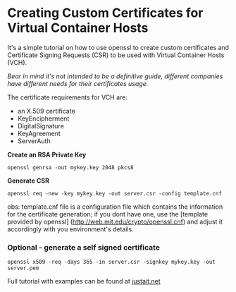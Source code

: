 # Creating Custom Certificates for Virtual Container Hosts

It's a simple tutorial on how to use openssl to create custom certificates and Certificate Signing Requests (CSR) to be used with Virtual Container Hosts (VCH).

_Bear in mind it's not intended to be a definitive guide, different companies have different needs for their certificates usage._

The certificate requirements for VCH are: 
* an X.509 certificate
* KeyEncipherment 
* DigitalSignature 
* KeyAgreement 
* ServerAuth
    
**Create an RSA Private Key**

`openssl genrsa -out mykey.key 2048 pkcs8`
     
**Generate CSR**

`openssl req -new -key mykey.key -out server.csr -config template.cnf`

obs: template.cnf file is a configuration file which contains the information for the certificate generation;
     if you dont have one, use the [template provided by openssl] (http://web.mit.edu/crypto/openssl.cnf) and adjust it accordingly with you environment's details.
    
###    Optional - generate a self signed certificate
`openssl x509 -req -days 365 -in server.csr -signkey mykey.key -out server.pem`

Full tutorial with examples can be found at [justait.net](http://www.justait.net/2017/11/vic-custom-cert.html)

